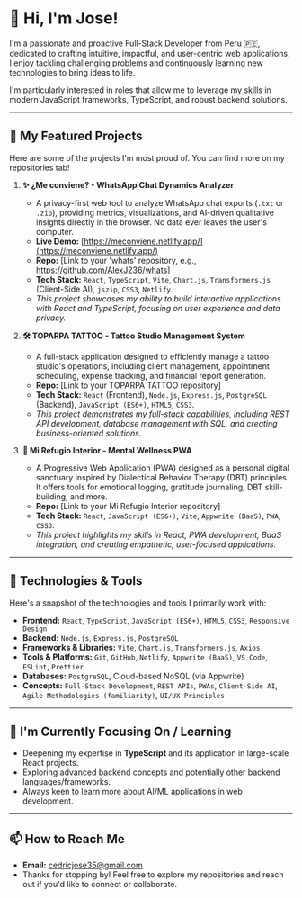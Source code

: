 # 👋 Hi, I'm Jose!

I'm a passionate and proactive Full-Stack Developer from Peru 🇵🇪, dedicated to crafting intuitive, impactful, and user-centric web applications. I enjoy tackling challenging problems and continuously learning new technologies to bring ideas to life.

I'm particularly interested in roles that allow me to leverage my skills in modern JavaScript frameworks, TypeScript, and robust backend solutions.

---

## 🚀 My Featured Projects

Here are some of the projects I'm most proud of. You can find more on my repositories tab!

1.  **✨ ¿Me conviene? - WhatsApp Chat Dynamics Analyzer**
    * A privacy-first web tool to analyze WhatsApp chat exports (`.txt` or `.zip`), providing metrics, visualizations, and AI-driven qualitative insights directly in the browser. No data ever leaves the user's computer.
    * **Live Demo:** [https://meconviene.netlify.app/](https://meconviene.netlify.app/)
    * **Repo:** [Link to your 'whats' repository, e.g., https://github.com/AlexJ236/whats]
    * **Tech Stack:** `React`, `TypeScript`, `Vite`, `Chart.js`, `Transformers.js` (Client-Side AI), `jszip`, `CSS3`, `Netlify`.
    * *This project showcases my ability to build interactive applications with React and TypeScript, focusing on user experience and data privacy.*

2.  **🛠️ TOPARPA TATTOO - Tattoo Studio Management System**
    * A full-stack application designed to efficiently manage a tattoo studio's operations, including client management, appointment scheduling, expense tracking, and financial report generation.
    * **Repo:** [Link to your TOPARPA TATTOO repository]
    * **Tech Stack:** `React` (Frontend), `Node.js`, `Express.js`, `PostgreSQL` (Backend), `JavaScript (ES6+)`, `HTML5`, `CSS3`.
    * *This project demonstrates my full-stack capabilities, including REST API development, database management with SQL, and creating business-oriented solutions.*

3.  **💖 Mi Refugio Interior - Mental Wellness PWA**
    * A Progressive Web Application (PWA) designed as a personal digital sanctuary inspired by Dialectical Behavior Therapy (DBT) principles. It offers tools for emotional logging, gratitude journaling, DBT skill-building, and more.
    * **Repo:** [Link to your Mi Refugio Interior repository]
    * **Tech Stack:** `React`, `JavaScript (ES6+)`, `Vite`, `Appwrite (BaaS)`, `PWA`, `CSS3`.
    * *This project highlights my skills in React, PWA development, BaaS integration, and creating empathetic, user-focused applications.*

---

## 🔧 Technologies & Tools

Here's a snapshot of the technologies and tools I primarily work with:

* **Frontend:** `React`, `TypeScript`, `JavaScript (ES6+)`, `HTML5`, `CSS3`, `Responsive Design`
* **Backend:** `Node.js`, `Express.js`, `PostgreSQL`
* **Frameworks & Libraries:** `Vite`, `Chart.js`, `Transformers.js`, `Axios`
* **Tools & Platforms:** `Git`, `GitHub`, `Netlify`, `Appwrite (BaaS)`, `VS Code`, `ESLint`, `Prettier`
* **Databases:** `PostgreSQL`, Cloud-based NoSQL (via Appwrite)
* **Concepts:** `Full-Stack Development`, `REST APIs`, `PWAs`, `Client-Side AI`, `Agile Methodologies (familiarity)`, `UI/UX Principles`

---

## 🌱 I'm Currently Focusing On / Learning

* Deepening my expertise in **TypeScript** and its application in large-scale React projects.
* Exploring advanced backend concepts and potentially other backend languages/frameworks.
* Always keen to learn more about AI/ML applications in web development.

---

## 📫 How to Reach Me

* **Email:** cedricjose35@gmail.com
* Thanks for stopping by! Feel free to explore my repositories and reach out if you'd like to connect or collaborate.
